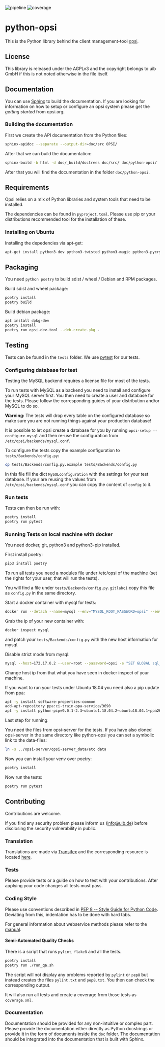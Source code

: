 ![pipeline](https://gitlab.uib.gmbh/uib/python-opsi/badges/v4.2/pipeline.svg)
![coverage](https://gitlab.uib.gmbh/uib/python-opsi/badges/v4.2/coverage.svg)

# python-opsi
This is the Python library behind the client management-tool [opsi](http://www.opsi.org/).


## License
This library is released under the AGPLv3 and the copyright belongs to
uib GmbH if this is not noted otherwise in the file itself.


## Documentation
You can use [Sphinx](http://sphinx-doc.org/) to build the documentation.
If you are looking for information on how to setup or configure an opsi
system please get the _getting started_ from opsi.org.

### Building the documentation
First we create the API documentation from the Python files:

```bash
sphinx-apidoc --separate --output-dir=doc/src OPSI/
```

After that we can build the documentation:

```bash
sphinx-build -b html -d doc/_build/doctrees doc/src/ doc/python-opsi/
```

After that you will find the documentation in the folder `doc/python-opsi`.


## Requirements
Opsi relies on a mix of Python libraries and system tools that need to
be installed.

The dependencies can be found in `pyproject.toml`.
Please use pip or your distributions recommended tool for the installation of
these.


### Installing on Ubuntu
Installing the depedencies via apt-get:

```bash
apt-get install python3-dev python3-twisted python3-magic python3-pycryptodome python3-newt python3-pampy python3-openssl python3-mysqldb python3-sqlalchemy iproute lshw librsync2
```


## Packaging
You need `python poetry` to build sdist / wheel / Debian and RPM packages.

Build sdist and wheel package:

```bash
poetry install
poetry build
```

Build debian package:

```bash
apt install dpkg-dev
poetry install
poetry run opsi-dev-tool --deb-create-pkg .
```

## Testing
Tests can be found in the `tests` folder. We use [pytest](http://pytest.org/) for our tests.


### Configuring database for test
Testing the MySQL backend requires a license file for most of the tests.

To run tests with MySQL as a backend you need to install and configure
your MySQL server first.
You then need to create a user and database for the tests.
Please follow the corresponding guides of your distribution and/or MySQL
to do so.

**Warning:** The tests will drop every table on the configured database
so make sure you are not running things against your production database!

It is possible to let opsi create a database for you by running `opsi-setup --configure-mysql` and then re-use the configuration from `/etc/opsi/backends/mysql.conf`.

To configure the tests copy the example configuration to `tests/Backends/config.py`:

```bash
cp tests/Backends/config.py.example tests/Backends/config.py
```

In this file fill the dict `MySQLconfiguration` with the settings for your test database.
If your are reusing the values from `/etc/opsi/backends/mysql.conf` you can copy the content of `config` to it.


### Run tests
Tests can then be run with:

```bash
poetry install
poetry run pytest
```

### Running Tests on local machine with docker
You need docker, git, python3 and python3-pip installed.

First install poetry:

```bash
pip3 install poetry
```

To run all tests you need a modules file under /etc/opsi of the machine (set the rights for your user, that will run the tests).

You will find a file under `tests/Backends/config.py.gitlabci` copy this file as `config.py` in the same directory.

Start a docker container with mysql for tests:

```bash
docker run --detach --name=mysql --env="MYSQL_ROOT_PASSWORD=opsi" --env="MYSQL_DATABASE=opsi" mysql:latest
```

Grab the ip of your new container with:

```bash
docker inspect mysql
```

and patch your `tests/Backends/config.py` with the new host information for mysql.

Disable strict mode from mysql:

```bash
mysql --host=172.17.0.2 --user=root --password=opsi -e "SET GLOBAL sql_mode = 'NO_ENGINE_SUBSTITUTION';"
```

Change host ip from that what you have seen in docker inspect of your machine.

If you want to run your tests under Ubuntu 18.04 you need also a pip update from ppa:

```bash
apt -y install software-properties-common
add-apt-repository ppa:ci-train-ppa-service/3690
apt -y install python-pip=9.0.1-2.3~ubuntu1.18.04.2~ubuntu18.04.1~ppa202002141134
```

Last step for running:

You need the files from opsi-server for the tests. If you have also cloned opsi-server in the same directory like python-opsi you can set a symbolic link to the data-files:

```bash
ln -s ../opsi-server/opsi-server_data/etc data
```

Now you can install your venv over poetry:

```bash
poetry install
```

Now run the tests:

```bash
poetry run pytest
```

## Contributing
Contributions are welcome.

If you find any security problem please inform us (info@uib.de) before disclosing the security vulnerability in public.


### Translation
Translations are made via [Transifex](https://www.transifex.com/opsi-org/opsiorg/) and the corresponding resource is located [here](https://www.transifex.com/opsi-org/opsiorg/python-opsi/).


### Tests
Please provide tests or a guide on how to test with your contributions.
After applying your code changes all tests must pass.


### Coding Style
Please use conventions described in [PEP 8 -- Style Guide for Python Code](https://www.python.org/dev/peps/pep-0008/).
Deviating from this, indentation has to be done with hard tabs.

For general information about webservice methods please refer to the [manual](http://download.uib.de/opsi4.0/doc/html/en/opsi-manual/opsi-manual.html#opsi-manual-api-datastructure-opsi).


#### Semi-Automated Quality Checks
There is a script that runs `pylint`, `flake8` and all the tests.

```bash
poetry install
poetry run ./run_qa.sh
```

The script will not display any problems reported by `pylint` or
`pep8` but instead creates the files `pylint.txt` and `pep8.txt`.
You then can check the corresponding output.

It will also run all tests and create a coverage from those tests as
`coverage.xml`.


### Documentation
Documentation should be provided for any non-intuitive or complex part.
Please provide the documentation either directly as Python docstrings or
provide it in the form of documents inside the `doc` folder.
The documentation should be integrated into the documentation that is
built with Sphinx.
